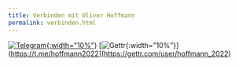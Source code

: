 ```yaml
---
title: Verbinden mit Oliver Hoffmann
permalink: verbinden.html
---
```


[![Telegram](https://res.cloudinary.com/ontore/image/upload/f_auto,fl_any_format.sanitize,q_auto/v1659426347/2022-08-02-Telegram_ibefav.svg){:width="10%"}](https://t.me/hoffmann2022)
[![Gettr](https://res.cloudinary.com/ontore/image/upload/f_auto,fl_any_format.sanitize,q_auto/v1659429404/2022-08-02-gettr_vnnbda.svg){:width="10%"}](https://t.me/hoffmann2022](https://gettr.com/user/hoffmann_2022)
